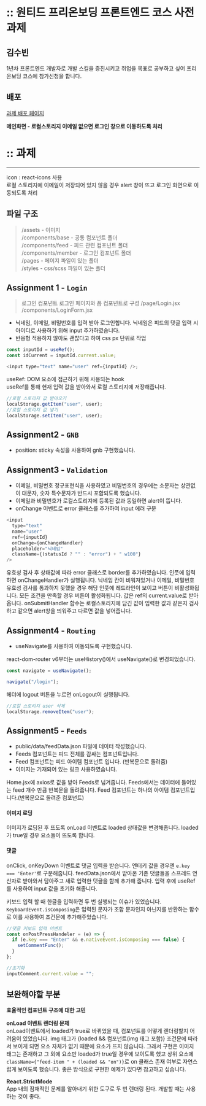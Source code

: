 # :: 원티드 프리온보딩 프론트엔드 코스 사전과제

## 김수빈

1년차 프론트엔드 개발자로 개발 스킬을 증진시키고 취업을 목표로 공부하고 싶어 프리온보딩 코스에 참가신청을 합니다.

## 배포

<a href="https://soob1008.github.io/wanted-pre-onboarding-fe/" target="_blank">과제 배포 페이지</a>

**메인화면 - 로컬스토리지 이메일 없으면 로그인 창으로 이동하도록 처리**

# :: 과제

---

icon : react-icons 사용  
로컬 스토리지에 이메일이 저장되어 있지 않을 경우 alert 창이 뜨고
로그인 화면으로 이동되도록 처리

## 파일 구조

> /assets - 이미지  
> /components/base - 공통 컴포넌트 폴더  
> /components/feed - 피드 관련 컴포넌트 폴더  
> /components/member - 로그인 컴포넌트 폴더  
> /pages - 페이지 파일이 있는 폴더  
> /styles - css/scss 파일이 있는 폴더

## Assignment 1 - `Login`

> 로그인 컴포넌트
> 로그인 페이지와 폼 컴포넌트로 구성
> /page/Login.jsx
> /components/LoginForm.jsx

- 닉네임, 이메일, 비밀번호를 입력 받아 로그인합니다. 닉네임은 피드의 댓글 입력 시 아이디로 사용하기 위해 input 추가하였습니다.
- 반응형 적용하지 않아도 괜찮다고 하여 css px 단위로 작업

```js
const inputId = useRef();
const idCurrent = inputId.current.value;

<input type="text" name="user" ref={inputId} />;
```

useRef: DOM 요소에 접근하기 위해 사용되는 hook  
useRef를 통해 현재 입력 값을 받아와서 로컬 스토리지에 저장해줍니다.

```js
//로컬 스토리지 값 받아오기
localStorage.getItem("user", user);
//로컬 스토리지 값 넣기
localStorage.setItem("user", user);
```

## Assignment2 - `GNB`

- position: sticky 속성을 사용하여 gnb 구현했습니다.

## Assignment3 - `Validation`

- 이메일, 비밀번호 정규표현식을 사용하였고 비밀번호의 경우에는 소문자는 상관없이 대문자, 숫자 특수문자가 반드시 포함되도록 했습니다.
- 이메일과 비밀번호가 로컬스토리지에 등록된 값과 동일하면 alert이 뜹니다.
- onChange 이벤트로 error 클래스를 추가하여 input 에러 구분

```js
<input
  type="text"
  name="user"
  ref={inputId}
  onChange={onChangeHandler}
  placeholder="닉네임"
  className={(statusId ? "" : "error") + " w100"}
/>
```

유효성 검사 후 상태값에 따라 error 클래스로 border를 추가하였습니다. 인풋에 입력하면 onChangeHandler가 실행됩니다. 닉네임 칸이 비워져있거나 이메일, 비밀번호 유효성 검사를 통과하지 못했을 경우 해당 인풋에 레드라인이 보이고 버튼이 비활성화됩니다. 모든 조건을 만족할 경우 버튼이 활성화됩니다. 값은 ref의 current.value로 받아옵니다.
onSubmitHandler 함수는 로컬스토리지에 담긴 값이 입력한 값과 같은지 검사하고 같으면 alert창을 띄워주고 다르면 값을 넣어줍니다.

## Assignment4 - `Routing`

- useNavigate를 사용하여 이동되도록 구현했습니다.

react-dom-router v6부터는 useHistory()에서 useNavigate()로 변경되었습니다.

```js
const navigate = useNavigate();

navigate("/login");
```

헤더에 logout 버튼을 누르면 onLogout이 실행됩니다.

```js
//로컬 스토리지 user 삭제
localStorage.removeItem("user");
```

## Assignment5 - `Feeds`

- public/data/feedData.json 파일에 데이터 작성했습니다.
- Feeds 컴포넌트는 피드 전체를 감싸는 컴포넌트입니다.
- Feed 컴포넌트는 피드 아이템 컴포넌트 입니다. (반복문으로 돌려줌)
- 이미지는 기재되어 있는 링크 사용하였습니다.

Home.jsx에 axios로 값을 받아 Feeds로 넘겨줍니다.
Feeds에서는 데이터에 들어있는 feed 개수 만큼 반복문을 돌려줍니다.
Feed 컴포넌트는 하나의 아이템 컴포넌트입니다.(반복문으로 돌려준 컴포넌트)

#### 이미지 로딩

이미지가 로딩된 후 뜨도록 onLoad 이벤트로 loaded 상태값을 변경해줍니다.
loaded가 true일 경우 요소들이 뜨도록 합니다.

#### 댓글

onClick, onKeyDown 이벤트로 댓글 입력을 받습니다. 엔터키 값을 경우엔 `e.key === 'Enter'`로 구분해줍니다. feedData.json에서 받아온 기존 댓글들을 스프레드 연산자로 받아와서 담아주고 새로 입력한 댓글을 함께 추가해 줍니다. 입력 후에 useRef를 사용하여 input 값을 초기화 해줍니다.

키보드 입력 할 때 한글을 입력하면 두 번 실행되는 이슈가 있었습니다. `KeyboardEvent.isComposing`은 입력된 문자가 조합 문자인지 아닌지를 반환하는 함수로 이를 사용하여 조건문에 추가해주었습니다.

```js
//댓글 키보드 입력 이벤트
const onPostPressHandeler = (e) => {
  if (e.key === "Enter" && e.nativeEvent.isComposing === false) {
    setCommentFunc();
  }
};

//초기화
inputComment.current.value = "";
```

## 보완해야할 부분

**효율적인 컴포넌트 구조에 대한 고민**

**onLoad 이벤트 렌더링 문제**  
onLoad이벤트에서 loaded가 true로 바뀌었을 때, 컴포넌트를 어떻게 렌더링할지 어려움이 있었습니다. img 태그가 {loaded && 컴포넌트(img 태그 포함)} 조건문에 따라서 보이게 되면 요소 자체가 없기 때문에 요소가 뜨지 않습니다. 그래서 구현은 이미지 태그는 존재하고 그 외에 요소만 loaded가 true일 경우에 보이도록 했고 상위 요소에 `className={"feed-item " + (loaded && "on")}`로 on 클래스 존재 여부로 자연스럽게 보이도록 했습니다. 좋은 방식으로 구현한 예제가 있다면 참고하고 싶습니다.

**React.StrictMode**  
App 내의 잠재적인 문제를 알아내기 위한 도구로
두 번 렌더링 된다. 개발할 때는 사용하는 것이 좋다.
